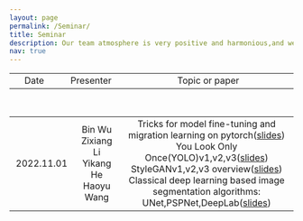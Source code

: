 ```yaml
---
layout: page
permalink: /Seminar/
title: Seminar
description: Our team atmosphere is very positive and harmonious,and we always keep communication and learn from each other to improve together.We hold weekly seminars to share our members' recent research progress and discuss cutting-edge  research on machine learning and computer vision.
nav: true
---
```

<table  rules="none" align="center" background="#AAAAAA">
	<tr>
		<td width="150" align="center">
			<center>
				<font>Date</font> 
			</center>
		</td>
		<td width="150" align="center">
			<center>
				<font>Presenter</font> 
			</center>
		</td>
		<td width="800" align="center">
			<center>
				<font>Topic or paper</font> 
			</center>
		</td>		
	</tr>
  
</table>
<br>
<table  rules="none" align="center" background="#AAAAAA">
	<tr>
		<td width="150" align="center">
			<center>
				<font>2022.11.01</font> 
			</center>
		</td>
		<td width="150" align="center">
			<center>
				<font>Bin Wu</font><br/>
        <font>Zixiang Li</font><br/>
        <font>Yikang He</font><br/>
        <font>Haoyu Wang</font><br/>
			</center>
		</td>
		<td width="800" align="center">
			<center>
				<font>Tricks  for model fine-tuning and migration learning on pytorch(<a href="https://weiwangtrento.github.io/assets/pdf/example_pdf.pdf">slides</a>)</font><br/>
        <font>You Look Only Once(YOLO)v1,v2,v3(<a href="https://weiwangtrento.github.io/assets/pdf/example_pdf.pdf">slides</a>)</font><br/>
        <font>StyleGANv1,v2,v3 overview(<a href="https://weiwangtrento.github.io/assets/pdf/example_pdf.pdf">slides</a>)</font><br/>
        <font>Classical deep learning based image segmentation algorithms: UNet,PSPNet,DeepLab(<a href="https://github.com/WeiWangTrento/WeiWangTrento.github.io/raw/master/assets/pdf/why1101.pdf">slides</a>)</font><br/>
			</center>
		</td>		
	</tr>
</table>

  
  

